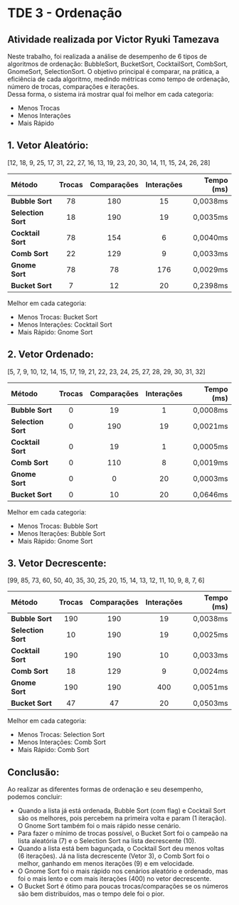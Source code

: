 # TDE 3 - Ordenação

## Atividade realizada por Victor Ryuki Tamezava

Neste trabalho, foi realizada a análise de desempenho de 6 tipos de algoritmos de ordenação: BubbleSort, BucketSort, CocktailSort, CombSort, GnomeSort, SelectionSort. O objetivo principal é comparar, na prática, a eficiência de cada algoritmo, medindo métricas como tempo de ordenação, número de trocas, comparações e iterações. <br>
Dessa forma, o sistema irá mostrar qual foi melhor em cada categoria:

  - Menos Trocas
  - Menos Interações
  - Mais Rápido

## 1. Vetor Aleatório:

[12, 18, 9, 25, 17, 31, 22, 27, 16, 13, 19, 23, 20, 30, 14, 11, 15, 24, 26, 28]

| Método | Trocas | Comparações | Interações | Tempo (ms) |
| :--- | :---: | :---: | :---: | ---: |
| **Bubble Sort** | 78 | 180 | 15 | 0,0038ms |
| **Selection Sort** | 18 | 190 | 19 | 0,0035ms |
| **Cocktail Sort** | 78 | 154 | 6 | 0,0040ms |
| **Comb Sort** | 22 | 129 | 9 | 0,0033ms |
| **Gnome Sort** | 78 | 78 | 176 | 0,0029ms |
| **Bucket Sort** | 7 | 12 | 20 | 0,2398ms |

Melhor em cada categoria:

  - Menos Trocas: Bucket Sort
  - Menos Interações: Cocktail Sort
  - Mais Rápido: Gnome Sort

## 2. Vetor Ordenado:

[5, 7, 9, 10, 12, 14, 15, 17, 19, 21, 22, 23, 24, 25, 27, 28, 29, 30, 31, 32]

| Método | Trocas | Comparações | Interações | Tempo (ms) |
| :--- | :---: | :---: | :---: | ---: |
| **Bubble Sort** | 0 | 19 | 1 | 0,0008ms |
| **Selection Sort** | 0 | 190 | 19 | 0,0021ms |
| **Cocktail Sort** | 0 | 19 | 1 | 0,0005ms |
| **Comb Sort** | 0 | 110 | 8 | 0,0019ms |
| **Gnome Sort** | 0 | 0 | 20 | 0,0003ms |
| **Bucket Sort** | 0 | 10 | 20 | 0,0646ms |

Melhor em cada categoria:

  - Menos Trocas: Bubble Sort
  - Menos Iterações: Bubble Sort
  - Mais Rápido: Gnome Sort

## 3. Vetor Decrescente:

[99, 85, 73, 60, 50, 40, 35, 30, 25, 20, 15, 14, 13, 12, 11, 10, 9, 8, 7, 6]

| Método | Trocas | Comparações | Interações | Tempo (ms) |
| :--- | :---: | :---: | :---: | ---: |
| **Bubble Sort** | 190 | 190 | 19 | 0,0038ms |
| **Selection Sort** | 10 | 190 | 19 | 0,0025ms |
| **Cocktail Sort** | 190 | 190 | 10 | 0,0033ms |
| **Comb Sort** | 18 | 129 | 9 | 0,0024ms |
| **Gnome Sort** | 190 | 190 | 400 | 0,0051ms |
| **Bucket Sort** | 47 | 47 | 20 | 0,0503ms |

Melhor em cada categoria:

  - Menos Trocas: Selection Sort
  - Menos Interações: Comb Sort
  - Mais Rápido: Comb Sort

## Conclusão:
Ao realizar as diferentes formas de ordenação e seu desempenho, podemos concluir:
 - Quando a lista já está ordenada, Bubble Sort (com flag) e Cocktail Sort são os melhores, pois percebem na primeira volta e param (1 iteração). O Gnome Sort também foi o mais rápido nesse cenário.
 - Para fazer o mínimo de trocas possível, o Bucket Sort foi o campeão na lista aleatória (7) e o Selection Sort na lista decrescente (10).
 - Quando a lista está bem bagunçada, o Cocktail Sort deu menos voltas (6 iterações). Já na lista decrescente (Vetor 3), o Comb Sort foi o melhor, ganhando em menos iterações (9) e em velocidade.
 - O Gnome Sort foi o mais rápido nos cenários aleatório e ordenado, mas foi o mais lento e com mais iterações (400) no vetor decrescente.
 - O Bucket Sort é ótimo para poucas trocas/comparações se os números são bem distribuídos, mas o tempo dele foi o pior.
